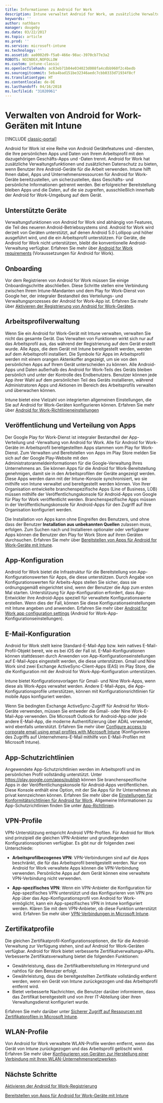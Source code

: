 ```yaml
---
title: Informationen zu Android for Work
description: Intune verwaltet Android for Work, um zusätzliche Verwaltungsfunktionen und zusätzlichen Datenschutz zu bieten, wenn Benutzer ihre Android-Geräte für die Arbeit verwenden.
keywords: ''
author: nathbarn
manager: dougeby
ms.date: 03/22/2017
ms.topic: article
ms.prod: ''
ms.service: microsoft-intune
ms.technology: ''
ms.assetid: aa0002d9-f5a0-466e-98ac-3970cb77e3a2
ROBOTS: NOINDEX,NOFOLLOW
ms.custom: intune-classic
ms.openlocfilehash: ac83eb71b04e034023d008fa4cdbb960f2c4bedb
ms.sourcegitcommit: 5eba4bad151be32346aedc7cbb0333d71934f8cf
ms.translationtype: HT
ms.contentlocale: de-DE
ms.lasthandoff: 04/16/2018
ms.locfileid: "31020961"
---
```

# <a name="manage-android-for-work-devices-with-intune"></a>Verwalten von Android for Work-Geräten mit Intune

[!INCLUDE [classic-portal](../includes/classic-portal.md)]

Android for Work ist eine Reihe von Android Gerätefeatures und -diensten, die Ihre persönlichen Apps und Daten von Ihrem Arbeitsprofil mit den dazugehörigen Geschäfts-Apps und -Daten trennt. Android for Work hat zusätzliche Verwaltungsfunktionen und zusätzlichen Datenschutz zu bieten, wenn Benutzer ihre Android-Geräte für die Arbeit verwenden. Intune hilft Ihnen dabei, Apps und Unternehmensressourcen für Android for Work-Geräte bereitzustellen, um sicherzustellen, dass Geschäfts- und persönliche Informationen getrennt werden. Bei erfolgreicher Bereitstellung bleiben Apps und die Daten, auf die sie zugreifen, ausschließlich innerhalb der Android for Work-Umgebung auf dem Gerät.

## <a name="supported-devices"></a>Unterstützte Geräte

Verwaltungsfunktionen von Android for Work sind abhängig von Features, die Teil des neueren Android-Betriebssystems sind. Android for Work wird derzeit von Geräten unterstützt, auf denen Android 5.0 Lollipop und höher ausgeführt wird, und die ein Arbeitsprofil unterstützen. Für Geräte, die Android for Work nicht unterstützen, bleibt die konventionelle Android-Verwaltung verfügbar. Erfahren Sie mehr über [Android for Work requirements](https://support.google.com/work/android/answer/6174145?hl=en&ref_topic=6151012) (Voraussetzungen für Android for Work).

## <a name="onboarding"></a>Onboarding

Vor dem Registrieren von Android for Work müssen Sie einige Onboardingschritte abschließen. Diese Schritte stellen eine Verbindung zwischen Ihrem Intune-Mandanten und dem Play for Work-Dienst von Google her, der integraler Bestandteil des Verteilungs- und Verwaltungsprozesses der Android for Work-App ist. Erfahren Sie mehr über [Aktivieren der Registrierung von Android for Work-Geräten](/intune-classic/deploy-use/set-up-android-for-work).

## <a name="work-profile-management"></a>Arbeitsprofilverwaltung

Wenn Sie ein Android for Work-Gerät mit Intune verwalten, verwalten Sie nicht das gesamte Gerät. Das Verwalten von Funktionen wirkt sich nur auf das Arbeitsprofil aus, das während der Registrierung auf dem Gerät erstellt wurde. Alle Apps, die dem Gerät mit Intune bereitgestellt werden, werden auf dem Arbeitsprofil installiert. Die Symbole für Apps im Arbeitsprofil werden mit einem orangen Aktenkoffer angezeigt, um sie von den persönlichen Apps auf Ihrem Gerät unterscheiden zu können. Alle Android-Apps und Daten außerhalb des Android for Work-Teils des Geräts bleiben persönlich und unter der Kontrolle des Endbenutzers. Benutzer können jede App ihrer Wahl auf dem persönlichen Teil des Geräts installieren, während Administratoren Apps und Aktionen im Bereich des Arbeitsprofils verwalten und überwachen können.

Intune bietet eine Vielzahl von integrierten allgemeinen Einstellungen, die Sie auf Android for Work-Geräten konfigurieren können. Erfahren Sie mehr über [Android for Work-Richtlinieneinstellungen](android-for-work-policy-settings-in-microsoft-intune.md)

## <a name="app-publishing-and-distribution"></a>Veröffentlichung und Verteilung von Apps

Der Google Play for Work-Dienst ist integraler Bestandteil der App-Verteilung und -Verwaltung von Android for Work. Alle für Android for Work-Geräte im Arbeitsprofil bereitgestellten Apps stammen vom Play for Work-Dienst. Zum Verwalten und Bereitstellen von Apps im Play Store melden Sie sich auf der Google Play-Website mit den Administratoranmeldeinformationen für die Google-Verwaltung Ihres Unternehmens an. Sie können Apps für die Android for Work-Bereitstellung genehmigen, damit sie in den Arbeitsprofilen der Geräte angezeigt werden. Diese Apps werden dann mit der Intune-Konsole synchronisiert, wo sie mithilfe von Intune verwaltet und bereitgestellt werden können. Von Ihrer Organisation entwickelte branchenspezifische Apps (Line of Business, LOB) müssen mithilfe der Veröffentlichungskonsole für Android-Apps von Google für Play for Work veröffentlicht werden. Branchenspezifische Apps müssen in der Veröffentlichungskonsole für Android-Apps für den Zugriff auf Ihre Organisation konfiguriert werden.

Die Installation von Apps kann ohne Eingreifen des Benutzers, und ohne dass der Benutzer **Installation aus unbekannten Quellen** zulassen muss, erfolgen. Zum Suchen nach und Installieren optionaler oder verfügbarer Apps können die Benutzer den Play for Work Store auf ihren Geräten durchsuchen. Erfahren Sie mehr über [Bereitstellen von Apps für Android for Work-Geräte mit Intune](/intune-classic/deploy-use/android-for-work-apps).

## <a name="app-configuration"></a>App-Konfiguration

Android for Work bietet die Infrastruktur für die Bereitstellung von App-Konfigurationswerten für Apps, die diese unterstützen. Durch Angabe von Konfigurationswerten für Arbeits-Apps stellen Sie sicher, dass sie ordnungsgemäß eingerichtet sind, wenn der Benutzer die App zum ersten Mal starten. Unterstützung für App-Konfiguration erfordert, dass App-Entwickler ihre Android-Apps speziell für verwaltete Konfigurationswerte erstellen. Wenn dies der Fall, können Sie diese Konfigurationseinstellungen mit Intune angeben und anwenden. Erfahren Sie mehr über [Android for Work app configuration settings](afw-app-configuration-policy.md) (Android for Work-App-Konfigurationseinstellungen).

## <a name="email-configuration"></a>E-Mail-Konfiguration

Android for Work stellt keine Standard-E-Mail-App bzw. kein natives E-Mail-Profil-Objekt bereit, wie es bei iOS der Fall ist. E-Mail-Konfigurationen können stattdessen durch Anwenden von App-Konfigurationseinstellungen auf E-Mail-Apps eingestellt werden, die diese unterstützen. Gmail und Nine Work sind zwei Exchange ActiveSync-Client-Apps (EAS) im Play Store, die die Konfiguration mit der Android for Work-App-Konfiguration unterstützen.

Intune bietet Konfigurationsvorlagen für Gmail- und Nine Work-Apps, wenn diese als Work-Apps verwaltet werden. Andere E-Mail-Apps, die App-Konfigurationsprofile unterstützen, können mit Konfigurationsrichtlinien für mobile Apps konfiguriert werden.

Wenn Sie bedingten Exchange ActiveSync-Zugriff für Android for Work-Geräte verwenden, müssen Sie entweder die Gmail- oder Nine Work-E-Mail-App verwenden. Die Microsoft Outlook for Android-App oder jede andere E-Mail-App, die moderne Authentifizierung über ADAL verwendet, wird ebenfalls unterstützt. Erfahren Sie mehr über [Configure access to corporate email using email profiles with Microsoft Intune](configure-access-to-corporate-email-using-email-profiles-with-microsoft-intune.md) (Konfigurieren des Zugriffs auf Unternehmens-E-Mail mithilfe von E-Mail-Profilen mit Microsoft Intune).

## <a name="app-protection-policies"></a>App-Schutzrichtlinien

Angewendete App-Schutzrichtlinien werden im Arbeitsprofil und im persönlichen Profil vollständig unterstützt. Unter https://play.google.com/apps/publish können Sie branchenspezifische Apps in der Veröffentlichungskonsole für Android-Apps veröffentlichen. Diese Konsole enthält eine Option, mit der Sie Apps für Ihr Unternehmen als privat kennzeichnen können. Erfahren Sie mehr über die [Einstellungen für Konformitätsrichtlinien für Android for Work](afw-compliance-policy-settings-in-microsoft-intune.md). Allgemeine Informationen zu App-Schutzrichtlinien finden Sie unter [App-Richtlinien](protect-app-data-using-mobile-app-management-policies-with-microsoft-intune.md).

## <a name="vpn-profiles"></a>VPN-Profile

VPN-Unterstützung entspricht Android VPN-Profilen. Für Android for Work sind prinzipiell die gleichen VPN-Anbieter und grundlegenden Konfigurationsoptionen verfügbar. Es gibt nur dir folgenden zwei Unterschiede:

-  **Arbeitsprofilbezogenes VPN**: VPN-Verbindungen sind auf die Apps beschränkt, die für das Arbeitsprofil bereitgestellt werden. Nur von Android for Work verwaltete Apps können die VPN-Verbindung verwenden. Persönliche Apps auf dem Gerät können eine verwaltete VPN-Verbindung nicht verwenden.

-  **App-spezifisches VPN**: Wenn ein VPN-Anbieter die Konfiguration für App-spezifisches VPN unterstützt und das Konfigurieren von VPN pro App über das App-Konfigurationsprofil von Android for Work-ermöglicht, kann ein App-spezifisches VPN in Intune konfiguriert werden. Klären Sie mit dem VPN-Anbieter, ob diese Funktion unterstützt wird. Erfahren Sie mehr über [VPN-Verbindungen in Microsoft Intune](vpn-connections-in-microsoft-intune.md).

## <a name="certificate-profiles"></a>Zertifikatprofile

Die gleichen Zertifikatprofil-Konfigurationsoptionen, die für die Android-Verwaltung zur Verfügung stehen, sind auf Android for Work-Geräten verfügbar. Android for Work bietet verbesserte Zertifikatverwaltungs-APIs. Verbesserte Zertifikatsverwaltung bietet die folgenden Funktionen:

- Gewährleistung, dass die Zertifikatbereitstellung im Hintergrund und nahtlos für den Benutzer erfolgt.
-  Gewährleistung, dass die bereitgestellten Zertifikate vollständig entfernt werden, wenn ein Gerät von Intune zurückgezogen und das Arbeitsprofil entfernt wird.
-  Bietet verbesserte Nachrichten, die Benutzer darüber informieren, dass das Zertifikat bereitgestellt und von ihrer IT-Abteilung über ihren Verwaltungsdienst konfiguriert wurde.

Erfahren Sie mehr darüber unter [Sicherer Zugriff auf Ressourcen mit Zertifikatprofilen in Microsoft Intune](secure-resource-access-with-certificate-profiles.md).

## <a name="wi-fi-profiles"></a>WLAN-Profile

Von Android for Work verwaltete WLAN-Profile werden entfernt, wenn das Gerät von Intune zurückgezogen und das Arbeitsprofil gelöscht wird. Erfahren Sie mehr über [Konfigurieren von Geräten zur Herstellung einer Verbindung mit Ihren WLAN-Unternehmensnetzwerken](wi-fi-connections-in-microsoft-intune.md).

## <a name="next-steps"></a>Nächste Schritte
[Aktivieren der Android for Work-Registrierung](/intune-classic/deploy-use/set-up-android-for-work)

[Bereitstellen von Apps für Android for Work-Geräte mit Intune](/intune-classic/deploy-use/android-for-work-apps)
